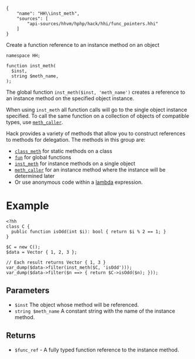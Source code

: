 ``` yamlmeta
{
    "name": "HH\\inst_meth",
    "sources": [
        "api-sources/hhvm/hphp/hack/hhi/func_pointers.hhi"
    ]
}
```




Create a function reference to an instance method on an object




``` Hack
namespace HH;

function inst_meth(
  $inst,
  string $meth_name,
);
```




The global function ` inst_meth($inst, 'meth_name') ` creates a reference
to an instance method on the specified object instance.




When using ` inst_meth ` all function calls will go to the single object
instance specified.  To call the same function on a collection
of objects of compatible types, use [` meth_caller `](</hack/reference/function/HH.meth_caller/>).




Hack provides a variety of methods that allow you to construct references to
methods for delegation.  The methods in this group are:




+ [` class_meth `](</hack/reference/function/HH.class_meth/>) for static methods on a class
+ [` fun `](</hack/reference/function/HH.fun/>) for global functions
+ [` inst_meth `](</hack/reference/function/HH.inst_meth/>) for instance methods on a single object
+ [` meth_caller `](</hack/reference/function/HH.meth_caller/>) for an instance method where the instance will be determined later
+ Or use anonymous code within a [lambda](</hack/lambdas/introduction>) expression.




# Example




```
<?hh
class C {
  public function isOdd(int $i): bool { return $i % 2 == 1; }
}

$C = new C();
$data = Vector { 1, 2, 3 };

// Each result returns Vector { 1, 3 }
var_dump($data->filter(inst_meth($C, 'isOdd')));
var_dump($data->filter($n ==> { return $C->isOdd($n); }));
```




## Parameters




* ` $inst ` The object whose method will be referenced.
* ` string $meth_name ` A constant string with the name of the instance method.




## Returns




- ` $func_ref ` - A fully typed function reference to the instance method.
<!-- HHAPIDOC -->
